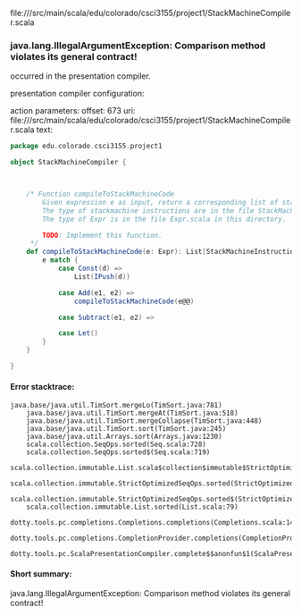 file://<WORKSPACE>/src/main/scala/edu/colorado/csci3155/project1/StackMachineCompiler.scala
### java.lang.IllegalArgumentException: Comparison method violates its general contract!

occurred in the presentation compiler.

presentation compiler configuration:


action parameters:
offset: 673
uri: file://<WORKSPACE>/src/main/scala/edu/colorado/csci3155/project1/StackMachineCompiler.scala
text:
```scala
package edu.colorado.csci3155.project1

object StackMachineCompiler {



    /* Function compileToStackMachineCode
        Given expression e as input, return a corresponding list of stack machine instructions.
        The type of stackmachine instructions are in the file StackMachineEmulator.scala in this same directory
        The type of Expr is in the file Expr.scala in this directory.

        TODO: Implement this function.
     */
    def compileToStackMachineCode(e: Expr): List[StackMachineInstruction] = {
        e match {
            case Const(d) =>
                List(IPush(d))

            case Add(e1, e2) =>
                compileToStackMachineCode(e@@)

            case Subtract(e1, e2) =>

            case Let()
        }
    }

}

```



#### Error stacktrace:

```
java.base/java.util.TimSort.mergeLo(TimSort.java:781)
	java.base/java.util.TimSort.mergeAt(TimSort.java:518)
	java.base/java.util.TimSort.mergeCollapse(TimSort.java:448)
	java.base/java.util.TimSort.sort(TimSort.java:245)
	java.base/java.util.Arrays.sort(Arrays.java:1230)
	scala.collection.SeqOps.sorted(Seq.scala:728)
	scala.collection.SeqOps.sorted$(Seq.scala:719)
	scala.collection.immutable.List.scala$collection$immutable$StrictOptimizedSeqOps$$super$sorted(List.scala:79)
	scala.collection.immutable.StrictOptimizedSeqOps.sorted(StrictOptimizedSeqOps.scala:82)
	scala.collection.immutable.StrictOptimizedSeqOps.sorted$(StrictOptimizedSeqOps.scala:82)
	scala.collection.immutable.List.sorted(List.scala:79)
	dotty.tools.pc.completions.Completions.completions(Completions.scala:145)
	dotty.tools.pc.completions.CompletionProvider.completions(CompletionProvider.scala:139)
	dotty.tools.pc.ScalaPresentationCompiler.complete$$anonfun$1(ScalaPresentationCompiler.scala:150)
```
#### Short summary: 

java.lang.IllegalArgumentException: Comparison method violates its general contract!